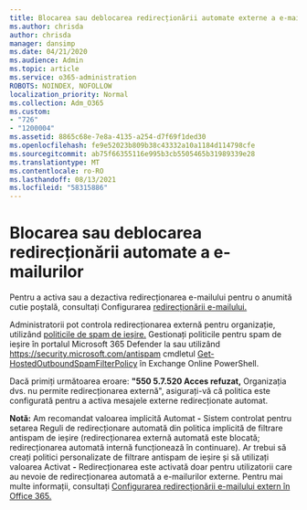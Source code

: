 ```yaml
---
title: Blocarea sau deblocarea redirecționării automate externe a e-mailului
ms.author: chrisda
author: chrisda
manager: dansimp
ms.date: 04/21/2020
ms.audience: Admin
ms.topic: article
ms.service: o365-administration
ROBOTS: NOINDEX, NOFOLLOW
localization_priority: Normal
ms.collection: Adm_O365
ms.custom:
- "726"
- "1200004"
ms.assetid: 8865c68e-7e8a-4135-a254-d7f69f1ded30
ms.openlocfilehash: fe9e52023b809b38c43332a10a1184d114798cfe
ms.sourcegitcommit: ab75f66355116e995b3cb5505465b31989339e28
ms.translationtype: MT
ms.contentlocale: ro-RO
ms.lasthandoff: 08/13/2021
ms.locfileid: "58315886"
---
```

# <a name="block-or-unblock-eternal-automatic-email-forwarding"></a>Blocarea sau deblocarea redirecționării automate a e-mailurilor

Pentru a activa sau a dezactiva redirecționarea e-mailului pentru o anumită cutie poștală, consultați Configurarea [redirecționării e-mailului.](https://docs.microsoft.com/microsoft-365/admin/email/configure-email-forwarding)

Administratorii pot controla redirecționarea externă pentru organizație, utilizând [politicile de spam de ieșire.](https://docs.microsoft.com/microsoft-365/security/office-365-security/configure-the-outbound-spam-policy) Gestionați politicile pentru spam de ieșire în portalul Microsoft 365 Defender la sau utilizând <https://security.microsoft.com/antispam> cmdletul [Get-HostedOutboundSpamFilterPolicy](https://docs.microsoft.com/powershell/module/exchange/get-hostedoutboundspamfilterpolicy) în Exchange Online PowerShell.

Dacă primiți următoarea eroare: **"550 5.7.520 Acces refuzat,** Organizația dvs. nu permite redirecționarea externă", asigurați-vă că politica este configurată pentru a activa mesajele externe redirecționate automat.

**Notă:** Am recomandat valoarea implicită Automat  **-** Sistem controlat pentru setarea Reguli de redirecționare automată din politica implicită de filtrare antispam de ieșire (redirecționarea externă automată este blocată; redirecționarea automată internă funcționează în continuare). Ar trebui să creați politici personalizate de filtrare antispam de ieșire și să utilizați valoarea Activat **-** Redirecționarea este activată doar pentru utilizatorii care au nevoie de redirecționarea automată a e-mailurilor externe. Pentru mai multe informații, consultați [Configurarea redirecționării e-mailului extern în Office 365.](https://docs.microsoft.com/microsoft-365/security/office-365-security/external-email-forwarding)
